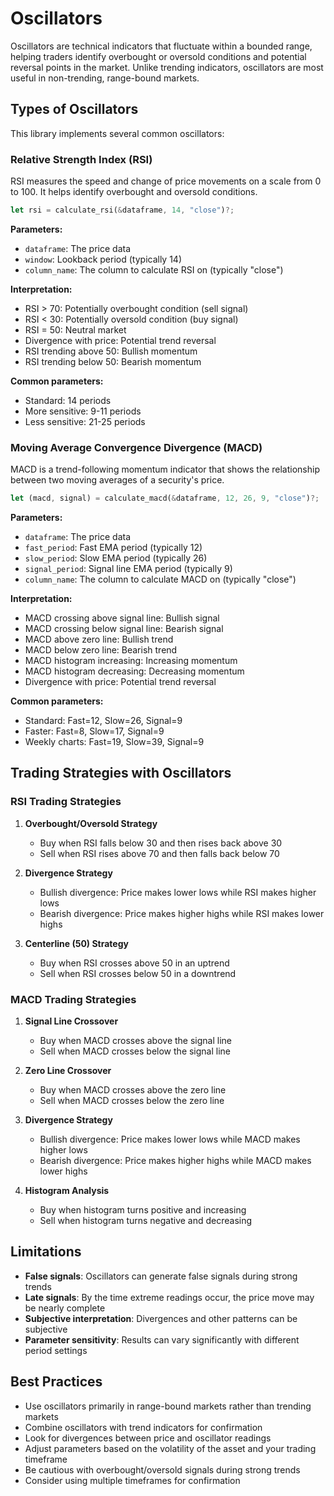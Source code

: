 # Oscillators

Oscillators are technical indicators that fluctuate within a bounded range, helping traders identify overbought or oversold conditions and potential reversal points in the market. Unlike trending indicators, oscillators are most useful in non-trending, range-bound markets.

## Types of Oscillators

This library implements several common oscillators:

### Relative Strength Index (RSI)

RSI measures the speed and change of price movements on a scale from 0 to 100. It helps identify overbought and oversold conditions.

```rust
let rsi = calculate_rsi(&dataframe, 14, "close")?;
```

**Parameters:**
- `dataframe`: The price data
- `window`: Lookback period (typically 14)
- `column_name`: The column to calculate RSI on (typically "close")

**Interpretation:**
- RSI > 70: Potentially overbought condition (sell signal)
- RSI < 30: Potentially oversold condition (buy signal)
- RSI = 50: Neutral market
- Divergence with price: Potential trend reversal
- RSI trending above 50: Bullish momentum
- RSI trending below 50: Bearish momentum

**Common parameters:**
- Standard: 14 periods
- More sensitive: 9-11 periods
- Less sensitive: 21-25 periods

### Moving Average Convergence Divergence (MACD)

MACD is a trend-following momentum indicator that shows the relationship between two moving averages of a security's price.

```rust
let (macd, signal) = calculate_macd(&dataframe, 12, 26, 9, "close")?;
```

**Parameters:**
- `dataframe`: The price data
- `fast_period`: Fast EMA period (typically 12)
- `slow_period`: Slow EMA period (typically 26)
- `signal_period`: Signal line EMA period (typically 9)
- `column_name`: The column to calculate MACD on (typically "close")

**Interpretation:**
- MACD crossing above signal line: Bullish signal
- MACD crossing below signal line: Bearish signal
- MACD above zero line: Bullish trend
- MACD below zero line: Bearish trend
- MACD histogram increasing: Increasing momentum
- MACD histogram decreasing: Decreasing momentum
- Divergence with price: Potential trend reversal

**Common parameters:**
- Standard: Fast=12, Slow=26, Signal=9
- Faster: Fast=8, Slow=17, Signal=9
- Weekly charts: Fast=19, Slow=39, Signal=9

## Trading Strategies with Oscillators

### RSI Trading Strategies

1. **Overbought/Oversold Strategy**
   - Buy when RSI falls below 30 and then rises back above 30
   - Sell when RSI rises above 70 and then falls back below 70

2. **Divergence Strategy**
   - Bullish divergence: Price makes lower lows while RSI makes higher lows
   - Bearish divergence: Price makes higher highs while RSI makes lower highs

3. **Centerline (50) Strategy**
   - Buy when RSI crosses above 50 in an uptrend
   - Sell when RSI crosses below 50 in a downtrend

### MACD Trading Strategies

1. **Signal Line Crossover**
   - Buy when MACD crosses above the signal line
   - Sell when MACD crosses below the signal line

2. **Zero Line Crossover**
   - Buy when MACD crosses above the zero line
   - Sell when MACD crosses below the zero line

3. **Divergence Strategy**
   - Bullish divergence: Price makes lower lows while MACD makes higher lows
   - Bearish divergence: Price makes higher highs while MACD makes lower highs

4. **Histogram Analysis**
   - Buy when histogram turns positive and increasing
   - Sell when histogram turns negative and decreasing

## Limitations

- **False signals**: Oscillators can generate false signals during strong trends
- **Late signals**: By the time extreme readings occur, the price move may be nearly complete
- **Subjective interpretation**: Divergences and other patterns can be subjective
- **Parameter sensitivity**: Results can vary significantly with different period settings

## Best Practices

- Use oscillators primarily in range-bound markets rather than trending markets
- Combine oscillators with trend indicators for confirmation
- Look for divergences between price and oscillator readings
- Adjust parameters based on the volatility of the asset and your trading timeframe
- Be cautious with overbought/oversold signals during strong trends
- Consider using multiple timeframes for confirmation 